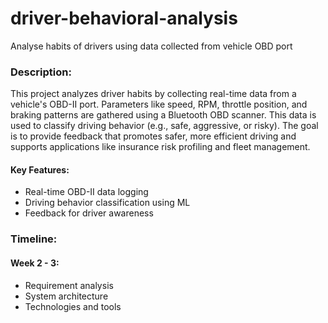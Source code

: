 # driver-behavioral-analysis
Analyse habits of drivers using data collected from vehicle OBD port

### Description:
This project analyzes driver habits by collecting real-time data from a vehicle's OBD-II port. Parameters like speed, RPM, throttle position, and braking patterns are gathered using a Bluetooth OBD scanner. This data is used to classify driving behavior (e.g., safe, aggressive, or risky). The goal is to provide feedback that promotes safer, more efficient driving and supports applications like insurance risk profiling and fleet management.

#### Key Features:
- Real-time OBD-II data logging
- Driving behavior classification using ML
- Feedback for driver awareness

### Timeline:
#### Week 2 - 3:
  - Requirement analysis
  - System architecture
  - Technologies and tools
